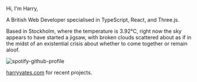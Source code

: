 Hi, I'm Harry,

A British Web Developer specialised in TypeScript, React, and Three.js.

<!-- WEATHER_START -->

Based in Stockholm, where the temperature is 3.92°C, right now the sky appears to have started a jigsaw, with broken clouds scattered about as if in the midst of an existential crisis about whether to come together or remain aloof.

<!-- WEATHER_END -->

<p align="left">
  <a>
    <img src="https://spotify-github-profile.vercel.app/api/view?uid=bigbello&cover_image=true&theme=natemoo-re&show_offline=true&background_color=121212&interchange=false&bar_color=53b14f&bar_color_cover=false" alt="spotify-github-profile">
  </a>
</p>

[harryyates.com](https://harryyates.com) for recent projects.
